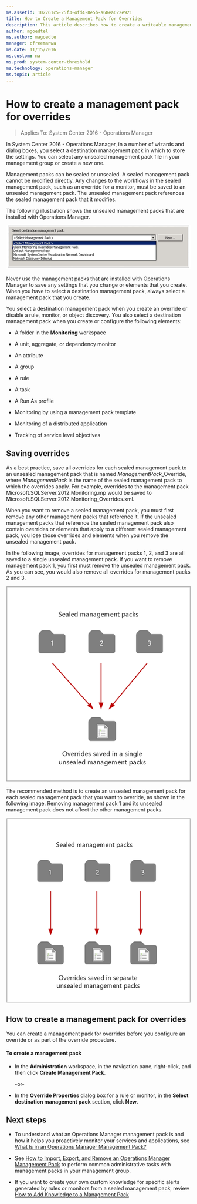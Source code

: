 ```yaml
---
ms.assetid: 102761c5-25f3-4fd4-8e5b-a68ea622e921
title: How to Create a Management Pack for Overrides
description: This article describes how to create a writeable management pack to save overrides to in Operations Manager.
author: mgoedtel
ms.author: magoedte
manager: cfreemanwa
ms.date: 11/15/2016
ms.custom: na
ms.prod: system-center-threshold
ms.technology: operations-manager
ms.topic: article
---
```


# How to create a management pack for overrides

>Applies To: System Center 2016 - Operations Manager

In System Center 2016 - Operations Manager, in a number of wizards and dialog boxes, you select a destination management pack in which to store the settings. You can select any unsealed management pack file in your management group or create a new one.  
  
Management packs can be sealed or unsealed. A sealed management pack cannot be modified directly. Any changes to the workflows in the sealed management pack, such as an override for a monitor, must be saved to an unsealed management pack. The unsealed management pack references the sealed management pack that it modifies.  
  
The following illustration shows the unsealed management packs that are installed with Operations Manager.  
  
![Dropdown menu for selecting management pack](./media/manage-mp-create-unsealed-mp/om2016-save-override-to-mp.png)  
  
Never use the management packs that are installed with Operations Manager to save any settings that you change or elements that you create. When you have to select a destination management pack, always select a management pack that you create.  
  
You select a destination management pack when you create an override or disable a rule, monitor, or object discovery. You also select a destination management pack when you create or configure the following elements:  
  
-   A folder in the **Monitoring** workspace  
  
-   A unit, aggregate, or dependency monitor  
  
-   An attribute  
  
-   A group  
  
-   A rule  
  
-   A task  
  
-   A Run As profile  
  
-   Monitoring by using a management pack template  
  
-   Monitoring of a distributed application  
  
-   Tracking of service level objectives  
  
## Saving overrides  

As a best practice, save all overrides for each sealed management pack to an unsealed management pack that is named *ManagementPack*\_Override, where *ManagementPack* is the name of the sealed management pack to which the overrides apply. For example, overrides to the management pack Microsoft.SQLServer.2012.Monitoring.mp would be saved to Microsoft.SQLServer.2012.Monitoring\_Overrides.xml.  
  
When you want to remove a sealed management pack, you must first remove any other management packs that reference it. If the unsealed management packs that reference the sealed management pack also contain overrides or elements that apply to a different sealed management pack, you lose those overrides and elements when you remove the unsealed management pack.  
  
In the following image, overrides for management packs 1, 2, and 3 are all saved to a single unsealed management pack. If you want to remove management pack 1, you first must remove the unsealed management pack. As you can see, you would also remove all overrides for management packs 2 and 3.  
  
![Overrides saved to single management pack](./media/manage-mp-create-unsealed-mp/om2016-mp-reference-example.png)  
  
The recommended method is to create an unsealed management pack for each sealed management pack that you want to override, as shown in the following image. Removing management pack 1 and its unsealed management pack does not affect the other management packs.  
  
![Save overrides to respective management packs](./media/manage-mp-create-unsealed-mp/om2016-mp-reference-best-practice.png)  
  
## How to create a management pack for overrides  
You can create a management pack for overrides before you configure an override or as part of the override procedure.  
  
#### To create a management pack  
  
-   In the **Administration** workspace, in the navigation pane, right\-click, and then click **Create Management Pack**.  
  
    \-or\-  
  
-   In the **Override Properties** dialog box for a rule or monitor, in the **Select destination management pack** section, click **New**.  
  
## Next steps

- To understand what an Operations Manager management pack is and how it helps you proactively monitor your services and applications, see [What Is in an Operations Manager Management Pack?](manage-overview-management-pack.md)  

- See [How to Import, Export, and Remove an Operations Manager Management Pack](~/scom/manage-mp-import-remove-delete.md) to perform common administrative tasks with management packs in your management group.

- If you want to create your own custom knowledge for specific alerts generated by rules or monitors from a sealed management pack, review [How to Add Knowledge to a Management Pack](~/scom/manage-mp-add-knowledge.md)  
